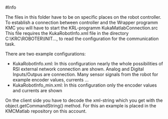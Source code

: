 ﻿#Info

The files in this folder have to be on specific places on the robot controller.
To establish a connection between controller and the Wrapper programm KMC you will have to start the KRL-programm KukaMatlabConnection.src
This file requires the KukaRobotInfo.xml file in the directory C:\KRC\ROBOTER\INIT\..., to read the configuration for the communication task.

There are two example configurations:

* KukaRobotInfo.xml: In this configuration nearly the whole possibilities of RSI external network connection are shown. Analog and Digital Inputs/Outpus are connection. Many sensor signals from the robot for example encoder values, currents ...
* KukaRobotInfo_min.xml: In this configuration only the encoder values and currents are shown

On the client side you have to decode the xml-string which you get with the object.getCommandString() method. For this an example is placed in the KMCMatlab repository on this account.
